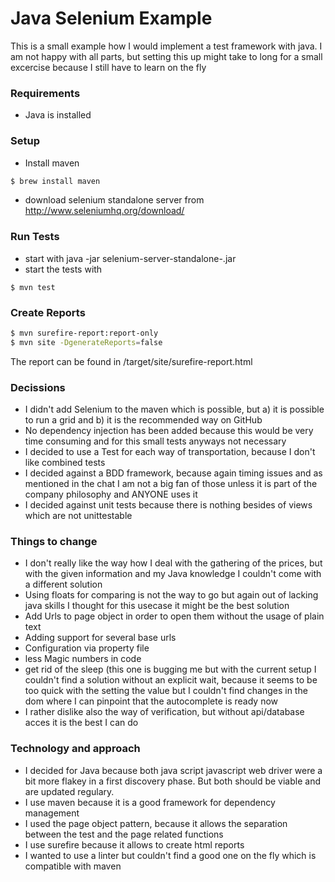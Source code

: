# Java Selenium Example

This is a small example how I would implement a test framework with java. I am not happy with all parts, but setting this up might take to long for a small excercise because I still have to learn on the fly

### Requirements
- Java is installed

### Setup

- Install maven
```sh
$ brew install maven
```
- download selenium standalone server from http://www.seleniumhq.org/download/

### Run Tests
- start with java -jar selenium-server-standalone-<version>.jar
- start the tests with
```
$ mvn test
```

### Create Reports
```sh
$ mvn surefire-report:report-only
$ mvn site -DgenerateReports=false
```

The report can be found in /target/site/surefire-report.html

### Decissions
- I didn't add Selenium to the maven which is possible, but a) it is possible to run a grid and b) it is the recommended way on GitHub
- No dependency injection has been added because this would be very time consuming and for this small tests anyways not necessary
- I decided to use a Test for each way of transportation, because I don't like combined tests
- I decided against a BDD framework, because again timing issues and as mentioned in the chat I am not a big fan of those unless it is part of the company philosophy and ANYONE uses it
- I decided against unit tests because there is nothing besides of views which are not unittestable

### Things to change
- I don't really like the way how I deal with the gathering of the prices, but with the given information and my Java knowledge I couldn't come with a different solution
- Using floats for comparing is not the way to go but again out of lacking java skills I thought for this usecase it might be the best solution
- Add Urls to page object in order to open them without the usage of plain text
- Adding support for several base urls
- Configuration via property file
- less Magic numbers in code
- get rid of the sleep (this one is bugging me but with the current setup I couldn't find a solution without an explicit wait, because it seems to be too quick with the setting the value but I couldn't find changes in the dom where I can pinpoint that the autocomplete is ready now
- I rather dislike also the way of verification, but without api/database acces it is the best I can do

### Technology and approach
* I decided for Java because both java script javascript web driver were a bit more flakey in a first discovery phase. But both should be viable and are updated regulary.
* I use maven because it is a good framework for dependency management
* I used the page object pattern, because it allows the separation between the test and the page related functions
* I use surefire because it allows to create html reports
* I wanted to use a linter but couldn't find a good one on the fly which is compatible with maven


